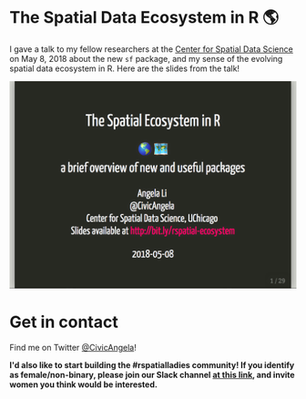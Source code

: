 # The Spatial Data Ecosystem in R 🌎

I gave a talk to my fellow researchers at the [Center for Spatial Data Science](https://spatial.uchicago.edu/) on May 8, 2018 about the new `sf` package, and my sense of the evolving spatial data ecosystem in R. Here are the slides from the talk!

[![](images/slide-title.png)](https://angela-li.github.io/slides/2018-05-08/rspatial-ecosystem)

Get in contact
=================
Find me on Twitter [@CivicAngela](https://twitter.com/CivicAngela)!

**I'd also like to start building the #rspatialladies community! If you identify as female/non-binary, please join our Slack channel [at this link](https://join.slack.com/t/r-spatialladies/shared_invite/enQtMzU1MTIwMjU2NzUyLTBkZjU1NDFiZGU3YzNmN2Y0Y2NiYTM2Njk2ZjI5M2IyMTNiNjI3ZDQ4MzEyMjQxNjM2YWU2ZGVkZWRiYmU1ZDM), and invite women you think would be interested.**